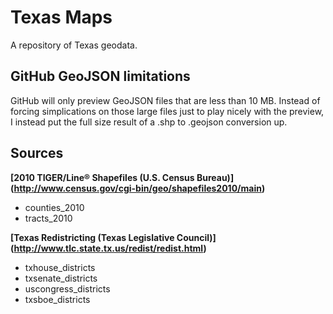 Texas Maps
==========

A repository of Texas geodata.

GitHub GeoJSON limitations
--------------------------

GitHub will only preview GeoJSON files that are less than 10 MB. Instead of forcing simplications on those large files just to play nicely with the preview, I instead put the full size result of a .shp to .geojson conversion up.

Sources
-------

**[2010 TIGER/Line® Shapefiles (U.S. Census Bureau)] (http://www.census.gov/cgi-bin/geo/shapefiles2010/main)**
- counties_2010
- tracts_2010

**[Texas Redistricting (Texas Legislative Council)] (http://www.tlc.state.tx.us/redist/redist.html)**
- txhouse_districts
- txsenate_districts
- uscongress_districts
- txsboe_districts
